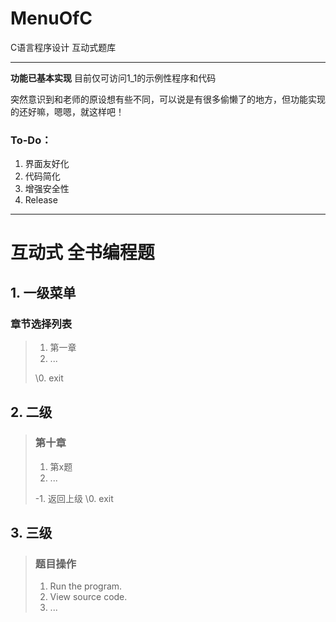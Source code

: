 # MenuOfC
C语言程序设计 互动式题库

---
**功能已基本实现** 目前仅可访问1_1的示例性程序和代码

突然意识到和老师的原设想有些不同，可以说是有很多偷懒了的地方，但功能实现的还好嘛，嗯嗯，就这样吧！
### To-Do：
1. 界面友好化
2. 代码简化
3. 增强安全性
4. Release

---
# 互动式 全书编程题
## 1. 一级菜单
### 章节选择列表
>1. 第一章
>2. ...
>
>\0. exit

## 2. 二级
>### 第十章
>1. 第x题
>2. ...
>
>\-1. 返回上级
>\0. exit

## 3. 三级
>### 题目操作
>1. Run the program.
>2. View source code.
>3. ...
